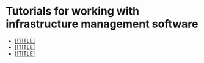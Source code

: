 # Tutorials for working with infrastructure management software

* [[!TITLE]](terraform-quickstart.md)
* [[!TITLE]](packer-quickstart.md)
* [[!TITLE]](active-directory.md)
